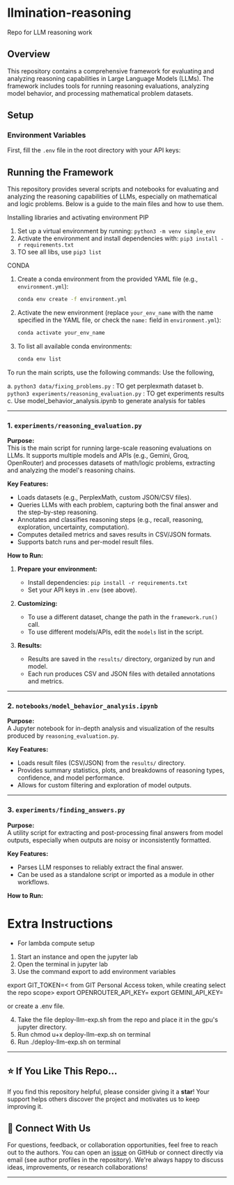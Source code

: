 # llmination-reasoning
Repo for LLM reasoning work


## Overview

This repository contains a comprehensive framework for evaluating and analyzing reasoning capabilities in Large Language Models (LLMs). The framework includes tools for running reasoning evaluations, analyzing model behavior, and processing mathematical problem datasets.

## Setup

### Environment Variables
First, fill the `.env` file in the root directory with your API keys:

## Running the Framework

This repository provides several scripts and notebooks for evaluating and analyzing the reasoning capabilities of LLMs, especially on mathematical and logic problems. Below is a guide to the main files and how to use them.

Installing libraries and activating environment
PIP
1. Set up a virtual environment by running: `python3 -m venv simple_env`
2. Activate the environment and install dependencies with: `pip3 install -r requirements.txt`
3. TO see all libs, use `pip3 list`

CONDA
1. Create a conda environment from the provided YAML file (e.g., `environment.yml`):
   ```bash
   conda env create -f environment.yml
   ```

2. Activate the new environment (replace `your_env_name` with the name specified in the YAML file, or check the `name:` field in `environment.yml`):
   ```bash
   conda activate your_env_name
   ```

3. To list all available conda environments:
   ```bash
   conda env list
   ```

To run the main scripts, use the following commands:
Use the following,

a. `python3 data/fixing_problems.py` : TO get perplexmath dataset
b. `python3 experiments/reasoning_evaluation.py` : TO get experiments results
c. Use model_behavior_analysis.ipynb to generate analysis for tables

---

### 1. `experiments/reasoning_evaluation.py`

**Purpose:**  
This is the main script for running large-scale reasoning evaluations on LLMs. It supports multiple models and APIs (e.g., Gemini, Groq, OpenRouter) and processes datasets of math/logic problems, extracting and analyzing the model's reasoning chains.

**Key Features:**
- Loads datasets (e.g., PerplexMath, custom JSON/CSV files).
- Queries LLMs with each problem, capturing both the final answer and the step-by-step reasoning.
- Annotates and classifies reasoning steps (e.g., recall, reasoning, exploration, uncertainty, computation).
- Computes detailed metrics and saves results in CSV/JSON formats.
- Supports batch runs and per-model result files.

**How to Run:**
1. **Prepare your environment:**
   - Install dependencies: `pip install -r requirements.txt`
   - Set your API keys in `.env` (see above).

3. **Customizing:**
   - To use a different dataset, change the path in the `framework.run()` call.
   - To use different models/APIs, edit the `models` list in the script.

4. **Results:**
   - Results are saved in the `results/` directory, organized by run and model.
   - Each run produces CSV and JSON files with detailed annotations and metrics.

---

### 2. `notebooks/model_behavior_analysis.ipynb`

**Purpose:**  
A Jupyter notebook for in-depth analysis and visualization of the results produced by `reasoning_evaluation.py`.

**Key Features:**
- Loads result files (CSV/JSON) from the `results/` directory.
- Provides summary statistics, plots, and breakdowns of reasoning types, confidence, and model performance.
- Allows for custom filtering and exploration of model outputs.

---

### 3. `experiments/finding_answers.py`

**Purpose:**  
A utility script for extracting and post-processing final answers from model outputs, especially when outputs are noisy or inconsistently formatted.

**Key Features:**
- Parses LLM responses to reliably extract the final answer.
- Can be used as a standalone script or imported as a module in other workflows.

**How to Run:**








# Extra Instructions

- For lambda compute setup
1. Start an instance and open the jupyter lab
2. Open the terminal in jupyter lab
3. Use the command export to add environment variables

export GIT_TOKEN=< from GIT Personal Access token, while creating select the repo scope>
export OPENROUTER_API_KEY=<from openrouter.com API>
export GEMINI_API_KEY=<from google ai studio>

or create a .env file.

4. Take the file deploy-llm-exp.sh from the repo and place it in the gpu's jupyter directory.
5. Run chmod u+x deploy-llm-exp.sh on terminal
6. Run ./deploy-llm-exp.sh on terminal



---

## ⭐️ If You Like This Repo...

If you find this repository helpful, please consider giving it a **star**! Your support helps others discover the project and motivates us to keep improving it.

## 🤝 Connect With Us

For questions, feedback, or collaboration opportunities, feel free to reach out to the authors. You can open an [issue](https://github.com/your-repo/issues) on GitHub or connect directly via email (see author profiles in the repository). We're always happy to discuss ideas, improvements, or research collaborations!

---
